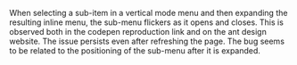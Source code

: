 When selecting a sub-item in a vertical mode menu and then expanding the resulting inline menu, the sub-menu flickers as it opens and closes. This is observed both in the codepen reproduction link and on the ant design website. The issue persists even after refreshing the page. The bug seems to be related to the positioning of the sub-menu after it is expanded.
